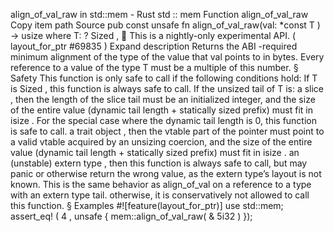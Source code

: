align_of_val_raw in std::mem - Rust
std
::
mem
Function
align_of_val_raw
Copy item path
Source
pub const unsafe fn align_of_val_raw<T>(val:
*const T
) ->
usize
where
    T: ?
Sized
,
🔬
This is a nightly-only experimental API. (
layout_for_ptr
#69835
)
Expand description
Returns the
ABI
-required minimum alignment of the type of the value that
val
points to in
bytes.
Every reference to a value of the type
T
must be a multiple of this number.
§
Safety
This function is only safe to call if the following conditions hold:
If
T
is
Sized
, this function is always safe to call.
If the unsized tail of
T
is:
a
slice
, then the length of the slice tail must be an initialized
integer, and the size of the
entire value
(dynamic tail length + statically sized prefix) must fit in
isize
.
For the special case where the dynamic tail length is 0, this function
is safe to call.
a
trait object
, then the vtable part of the pointer must point
to a valid vtable acquired by an unsizing coercion, and the size
of the
entire value
(dynamic tail length + statically sized prefix)
must fit in
isize
.
an (unstable)
extern type
, then this function is always safe to
call, but may panic or otherwise return the wrong value, as the
extern type’s layout is not known. This is the same behavior as
align_of_val
on a reference to a type with an extern type tail.
otherwise, it is conservatively not allowed to call this function.
§
Examples
#![feature(layout_for_ptr)]
use
std::mem;
assert_eq!
(
4
,
unsafe
{ mem::align_of_val_raw(
&
5i32
) });